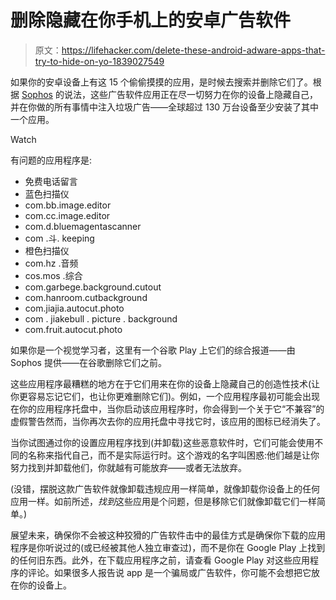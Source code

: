 # 删除隐藏在你手机上的安卓广告软件

> 原文：<https://lifehacker.com/delete-these-android-adware-apps-that-try-to-hide-on-yo-1839027549>

如果你的安卓设备上有这 15 个偷偷摸摸的应用，是时候去搜索并删除它们了。根据 [Sophos](https://news.sophos.com/en-us/2019/10/08/icon-hiding-android-adware-returns-to-the-play-market/) 的说法，这些广告软件应用正在尽一切努力在你的设备上隐藏自己，并在你做的所有事情中注入垃圾广告——全球超过 130 万台设备至少安装了其中一个应用。

Watch

有问题的应用程序是:

*   免费电话留言
*   蓝色扫描仪
*   com.bb.image.editor
*   com.cc.image.editor
*   com.d.bluemagentascanner
*   com .斗. keeping
*   橙色扫描仪
*   com.hz .音频
*   cos.mos .综合
*   com.garbege.background.cutout
*   com.hanroom.cutbackground
*   com.jiajia.autocut.photo
*   com . jiakebull . picture . background
*   com.fruit.autocut.photo

如果你是一个视觉学习者，这里有一个谷歌 Play 上它们的综合报道——由 Sophos 提供——在谷歌删除它们之前。

这些应用程序最糟糕的地方在于它们用来在你的设备上隐藏自己的创造性技术(让你更容易忘记它们，也让你更难删除它们)。例如，一个应用程序最初可能会出现在你的应用程序托盘中，当你启动该应用程序时，你会得到一个关于它“不兼容”的虚假警告然而，当你再次去你的应用托盘中寻找它时，该应用的图标已经消失了。

当你试图通过你的设置应用程序找到(并卸载)这些恶意软件时，它们可能会使用不同的名称来指代自己，而不是实际运行时。这个游戏的名字叫困惑:他们越是让你努力找到并卸载他们，你就越有可能放弃——或者无法放弃。

(没错，摆脱这款广告软件就像卸载违规应用一样简单，就像卸载你设备上的任何应用一样。如前所述，*找到*这些应用是个问题，但是移除它们就像卸载它们一样简单。)

展望未来，确保你不会被这种狡猾的广告软件击中的最佳方式是确保你下载的应用程序是你听说过的(或已经被其他人独立审查过)，而不是你在 Google Play 上找到的任何旧东西。此外，在下载应用程序之前，请查看 Google Play 对这些应用程序的评论。如果很多人报告说 app 是一个骗局或广告软件，你可能不会想把它放在你的设备上。